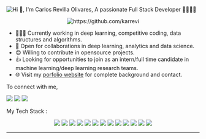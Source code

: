 ![Hi 👋, I'm Carlos Revilla Olivares, A passionate Full Stack Developer 👨‍💻🇪🇸](https://user-images.githubusercontent.com/51401631/88722420-8136bf80-d127-11ea-8604-79728f4a2e9e.png)

<p align = "center">
<img src="https://komarev.com/ghpvc/?username=karrevi" alt="https://github.com/karrevi" />
</p>

- 👨🏽‍💻 Currently working in deep learning, competitive coding, data structures and algorithms.
- 🤝 Open for collaborations in deep learning, analytics and data science.
- 😊 Willing to contribute in opensource projects.
- 👍 Looking for opportunities to join as an intern/full time candidate in machine learning/deep learning research teams.
- 🌐 Visit my [porfolio website](https://lnkd.in/dqgd6nv) for complete background and contact.

To connect with me,

<p align = "center">

[<img src="https://img.shields.io/badge/twitter-%231DA1F2.svg?&style=for-the-badge&logo=twitter&logoColor=white" />](https://twitter.com/carlosweb_90)
[<img src ="https://img.shields.io/badge/portfolio-web-%23.svg?&style=for-the-badge&logo=&logoColor=white%22">](https://lnkd.in/dqgd6nv)
[<img src="https://img.shields.io/badge/linkedin-%230077B5.svg?&style=for-the-badge&logo=linkedin&logoColor=white" />](https://linkedin.com/in/clrevilla/) 

</p>

My Tech Stack :
<p align = "center">
  <img src="https://img.shields.io/badge/javascript-%F7DF1E.svg?&style=for-the-badge&logo=javascript&logoColor=white&color=F7DF1E" />
  <img src="https://img.shields.io/badge/typescript-%F7DF1E.svg?&style=for-the-badge&logo=typescript&logoColor=white&color=007ACC" />
  <img src="https://img.shields.io/badge/react%20-%2300D9FF.svg?&style=for-the-badge&logo=react&logoColor=white" />
  <img src="https://img.shields.io/badge/angular%20-%DD0031.svg?&style=for-the-badge&logo=angular&logoColor=white&color=DD0031" />
  <img src="https://img.shields.io/badge/laravel%20-%FF2D20.svg?&style=for-the-badge&logo=laravel&logoColor=white&color=FF2D20" />
  <img src="https://img.shields.io/badge/php%20-%FF2D20.svg?&style=for-the-badge&logo=php&logoColor=white&color=777BB4" />
  <img src="https://img.shields.io/badge/MySQL%20-%2343853D.svg?&style=for-the-badge&logo=MySQL&logoColor=white&color=4479A1" />
  <img src="https://img.shields.io/badge/node.js%20-%2343853D.svg?&style=for-the-badge&logo=node.js&logoColor=white&color=339933" />
  <img src="https://img.shields.io/badge/node.js%20-%2343853D.svg?&style=for-the-badge&logo=node.js&logoColor=white&color=339933" />
  <img src="https://img.shields.io/badge/node.js%20-%2343853D.svg?&style=for-the-badge&logo=node.js&logoColor=white&color=339933" />
  
  
  <img src="https://img.shields.io/badge/git%20-%23F05033.svg?&style=for-the-badge&logo=git&logoColor=white&color=F05032"/> 
  <img src="https://img.shields.io/badge/AWS%20-%23FF9900.svg?&style=for-the-badge&logo=amazon-aws&logoColor=white&color=232F3E"/> 
  <img src="https://img.shields.io/badge/heroku%20-%23430098.svg?&style=for-the-badge&logo=heroku&logoColor=white&color=430098"/> 
</p>

---
